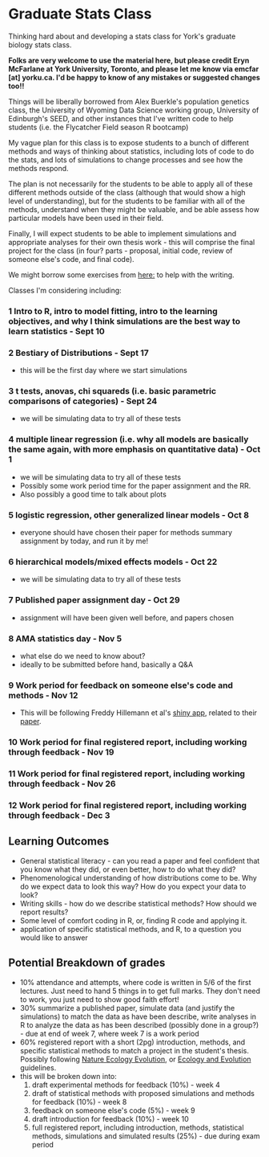 # Graduate Stats Class
Thinking hard about and developing a stats class for York's graduate biology stats class.

**Folks are very welcome to use the material here, but please credit Eryn McFarlane at York University, Toronto, and please let me know via emcfar [at] yorku.ca. I'd be happy to know of any mistakes or suggested changes too!!**

Things will be liberally borrowed from Alex Buerkle's population genetics class, the University of Wyoming Data Science working group, University of Edinburgh's SEED, and other instances that I've written code to help students (i.e. the Flycatcher Field season R bootcamp)

My vague plan for this class is to expose students to a bunch of different methods and ways of thinking about statistics, including lots of code to do the stats, and lots of simulations to change processes and see how the methods respond. 

The plan is not necessarily for the students to be able to apply all of these different methods outside of the class (although that would show a high level of understanding), but for the students to be familiar with all of the methods, understand when they might be valuable, and be able assess how particular models have been used in their field. 

Finally, I will expect students to be able to implement simulations and appropriate analyses for their own thesis work - this will comprise the final project for the class (in four? parts - proposal, initial code, review of someone else's code, and final code).

We might borrow some exercises from [here:](https://scientistseessquirrel.wordpress.com/2020/05/26/steal-this-updated-syllabus-for-scientific-writing/)
to help with the writing. 


Classes I'm considering including:

### 1 Intro to R, intro to model fitting, intro to the learning objectives, and why I think simulations are the best way to learn statistics - Sept 10

### 2 Bestiary of Distributions - Sept 17
- this will be the first day where we start simulations

### 3 t tests, anovas, chi squareds (i.e. basic parametric comparisons of categories) - Sept 24
- we will be simulating data to try all of these tests
  
### 4 multiple linear regression (i.e. why all models are basically the same again, with more emphasis on quantitative data) - Oct 1
- we will be simulating data to try all of these tests
- Possibly some work period time for the paper assignment and the RR.
- Also possibly a good time to talk about plots
  
### 5 logistic regression, other generalized linear models - Oct 8
 - everyone should have chosen their paper for methods summary assignment by today, and run it by me!

### 6 hierarchical models/mixed effects models - Oct 22
- we will be simulating data to try all of these tests

### 7 Published paper assignment day - Oct 29
 - assignment will have been given well before, and papers chosen

### 8 AMA statistics day - Nov 5
 - what else do we need to know about?
- ideally to be submitted before hand, basically a Q&A

### 9 Work period for feedback on someone else's code and methods - Nov 12
- This will be following Freddy Hillemann et al's [shiny app](https://github.com/fhillemann/code_review_checklist), related to their [paper](https://ecoevorxiv.org/repository/view/9055/). 

### 10 Work period for final registered report, including working through feedback - Nov 19

### 11 Work period for final registered report, including working through feedback - Nov 26

### 12 Work period for final registered report, including working through feedback - Dec 3

## Learning Outcomes
- General statistical literacy - can you read a paper and feel confident that you know what they did, or even better, how to do what they did?
- Phenomenological understanding of how distributions come to be. Why do we expect data to look this way? How do you expect your data to look?
- Writing skills - how do we describe statistical methods? How should we report results?
- Some level of comfort coding in R, or, finding R code and applying it.
- application of specific statistical methods, and R, to a question you would like to answer

## Potential Breakdown of grades
- 10% attendance and attempts, where code is written in 5/6 of the first lectures. Just need to hand 5 things in to get full marks. They don't need to work, you just need to show good faith effort!
- 30% summarize a published paper, simulate data (and justify the simulations) to match the data as have been describe, write analyses in R to analyze the data as has been described (possibly done in a group?) - due at end of week 7, where week 7 is a work period
- 60% registered report with a short (2pg) introduction, methods, and specific statistical methods to match a project in the student's thesis. Possibly following [Nature Ecology Evolution](https://www.nature.com/natecolevol/submission-guidelines/registeredreports), or [Ecology and Evolution](https://onlinelibrary.wiley.com/page/journal/20457758/homepage/registeredreports.html) guidelines. 
 - this will be broken down into:
    1) draft experimental methods for feedback (10%) - week 4
    2) draft of statistical methods with proposed simulations and methods for feedback (10%) - week 8
    3) feedback on someone else's code (5%) - week 9
    4) draft introduction for feedback (10%) - week 10
   5) full registered report, including introduction, methods, statistical methods, simulations and simulated results (25%) - due during exam period


